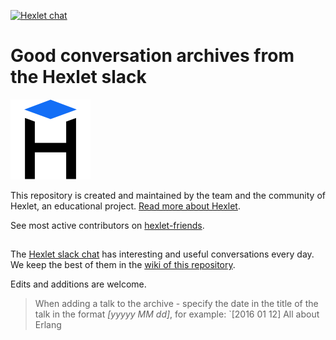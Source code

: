 [![Hexlet chat](http://slack-ru.hexlet.io/badge.svg)](http://slack-ru.hexlet.io)

# Good conversation archives from the Hexlet slack

[![Hexlet Ltd. logo](https://raw.githubusercontent.com/Hexlet/assets/master/images/hexlet_logo128.png)](https://hexlet.io/utm_source=github&utm_medium=link&utm_campaign=hexlet-slack-archive)

This repository is created and maintained by the team and the community of Hexlet, an educational project. [Read more about Hexlet](https://hexlet.io/?utm_source=github&utm_medium=link&utm_campaign=hexlet-slack-archive).

See most active contributors on [hexlet-friends](https://friends.hexlet.io/).

##

The [Hexlet slack chat](http://slack-ru.hexlet.io/) has interesting and useful conversations every day. We keep the best of them in the [wiki of this repository](https://github.com/Hexlet/hexlet-slack-archive/wiki).

Edits and additions are welcome.

>When adding a talk to the archive - specify the date in the title of the talk in the format *[yyyyy MM dd]*, for example: `[2016 01 12] All about Erlang
